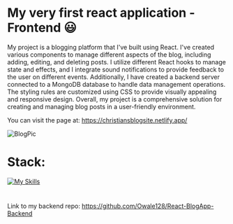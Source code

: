 # My very first react application - Frontend 😃


My project is a blogging platform that I've built using React. I've created various components to manage different aspects of the blog, including adding, editing, and deleting posts. I utilize different React hooks to manage state and effects, and I integrate sound notifications to provide feedback to the user on different events. Additionally, I have created a backend server connected to a MongoDB database to handle data management operations. The styling rules are customized using CSS to provide visually appealing and responsive design. Overall, my project is a comprehensive solution for creating and managing blog posts in a user-friendly environment. 

You can visit the page at: https://christiansblogsite.netlify.app/

![BlogPic](https://github.com/user-attachments/assets/29869fe2-07b0-4c86-8a69-6ec70f1785ec)

# Stack: 
[![My Skills](https://skillicons.dev/icons?i=html,react,ts,sass)](https://skillicons.dev)

# 
Link to my backend repo:
https://github.com/Owale128/React-BlogApp-Backend
